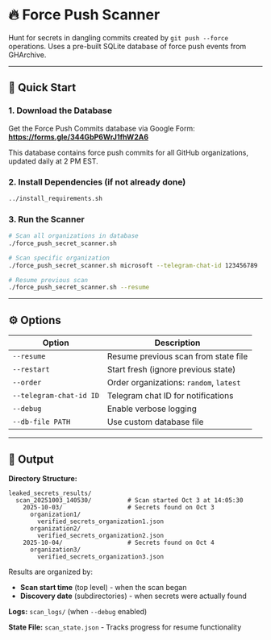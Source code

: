 # 🔥 Force Push Scanner

Hunt for secrets in dangling commits created by `git push --force` operations. Uses a pre-built SQLite database of force push events from GHArchive.

---

## 🚀 Quick Start

### 1. Download the Database

Get the Force Push Commits database via Google Form: **<https://forms.gle/344GbP6WrJ1fhW2A6>**

This database contains force push commits for all GitHub organizations, updated daily at 2 PM EST.

### 2. Install Dependencies (if not already done)

```bash
../install_requirements.sh
```

### 3. Run the Scanner

```bash
# Scan all organizations in database
./force_push_secret_scanner.sh

# Scan specific organization
./force_push_secret_scanner.sh microsoft --telegram-chat-id 123456789

# Resume previous scan
./force_push_secret_scanner.sh --resume
```

---

## ⚙️ Options

| Option | Description |
|--------|-------------|
| `--resume` | Resume previous scan from state file |
| `--restart` | Start fresh (ignore previous state) |
| `--order` | Order organizations: `random`, `latest` |
| `--telegram-chat-id ID` | Telegram chat ID for notifications |
| `--debug` | Enable verbose logging |
| `--db-file PATH` | Use custom database file |

---

## 📂 Output

**Directory Structure:**
```
leaked_secrets_results/
  scan_20251003_140530/          # Scan started Oct 3 at 14:05:30
    2025-10-03/                  # Secrets found on Oct 3
      organization1/
        verified_secrets_organization1.json
      organization2/
        verified_secrets_organization2.json
    2025-10-04/                  # Secrets found on Oct 4
      organization3/
        verified_secrets_organization3.json
```

Results are organized by:
- **Scan start time** (top level) - when the scan began
- **Discovery date** (subdirectories) - when secrets were actually found

**Logs:** `scan_logs/` (when `--debug` enabled)

**State File:** `scan_state.json` - Tracks progress for resume functionality